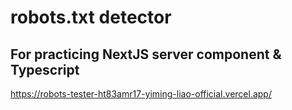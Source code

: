 # robots.txt detector
## For practicing NextJS server component & Typescript 
https://robots-tester-ht83amr17-yiming-liao-official.vercel.app/
